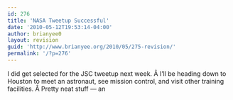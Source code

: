 ```yaml
---
id: 276
title: 'NASA Tweetup Successful'
date: '2010-05-12T19:53:14-04:00'
author: brianyee0
layout: revision
guid: 'http://www.brianyee.org/2010/05/275-revision/'
permalink: '/?p=276'
---
```


I did get selected for the JSC tweetup next week. Â I’ll be heading down to Houston to meet an astronaut, see mission control, and visit other training facilities. Â Pretty neat stuff — an